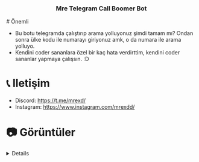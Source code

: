 <p align="center">
  <h3 align="center">Mre Telegram Call Boomer Bot</h3>
# Önemli

-   Bu botu telegramda çalıştırıp arama yolluyonuz şimdi tamam mı? Ondan sonra ülke kodu ile numarayı giriyonuz amk, o da numara ile arama yolluyo.
-   Kendini coder sananlara özel bir kaç hata verdirttim, kendini coder sananlar yapmaya çalışsın. :D

# 📞 Iletişim

-   Discord: https://t.me/mrexd/
-   Instagram: https://www.instagram.com/mrexdd/

# 📷 Görüntüler

<details>
  <img width="450" alt="image" src="https://cdn.discordapp.com/attachments/1209262846651797574/1209262873239490580/image.png?ex=65e648cf&is=65d3d3cf&hm=d35c5ef68db0a5a801e97cd63e6da2f5861e7a2100d5a1ee5bfc665a355aad23&">
